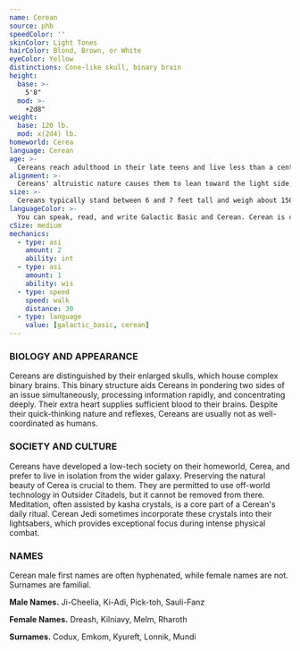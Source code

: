 ```yaml
---
name: Cerean
source: phb
speedColor: ''
skinColor: Light Tones
hairColor: Blond, Brown, or White
eyeColor: Yellow
distinctions: Cone-like skull, binary brain
height:
  base: >-
    5'8"
  mod: >-
    +2d8"
weight:
  base: 120 lb.
  mod: x(2d4) lb.
homeworld: Cerea
language: Cerean
age: >-
  Cereans reach adulthood in their late teens and live less than a century.
alignment: >-
  Cereans' altruistic nature causes them to lean toward the light side, though there are exceptions.
size: >-
  Cereans typically stand between 6 and 7 feet tall and weigh about 150 lbs. Regardless of your position in that range, your size is Medium.
languageColor: >-
  You can speak, read, and write Galactic Basic and Cerean. Cerean is characterized by its gravelly sounds.
cSize: medium
mechanics:
  - type: asi
    amount: 2
    ability: int
  - type: asi
    amount: 1
    ability: wis
  - type: speed
    speed: walk
    distance: 30
  - type: language
    value: [galactic_basic, cerean]
---
```

### BIOLOGY AND APPEARANCE
Cereans are distinguished by their enlarged skulls, which house complex binary brains. This binary structure aids Cereans in pondering two sides of an issue simultaneously, processing information rapidly, and concentrating deeply. Their extra heart supplies sufficient blood to their brains. Despite their quick-thinking nature and reflexes, Cereans are usually not as well-coordinated as humans.

### SOCIETY AND CULTURE
Cereans have developed a low-tech society on their homeworld, Cerea, and prefer to live in isolation from the wider galaxy. Preserving the natural beauty of Cerea is crucial to them. They are permitted to use off-world technology in Outsider Citadels, but it cannot be removed from there. Meditation, often assisted by kasha crystals, is a core part of a Cerean's daily ritual. Cerean Jedi sometimes incorporate these crystals into their lightsabers, which provides exceptional focus during intense physical combat.

### NAMES
Cerean male first names are often hyphenated, while female names are not. Surnames are familial.

__Male Names.__ Ji-Cheelia, Ki-Adi, Pick-toh, Sauli-Fanz

__Female Names.__ Dreash, Kilniavy, Melm, Rharoth

__Surnames.__ Codux, Emkom, Kyureft, Lonnik, Mundi